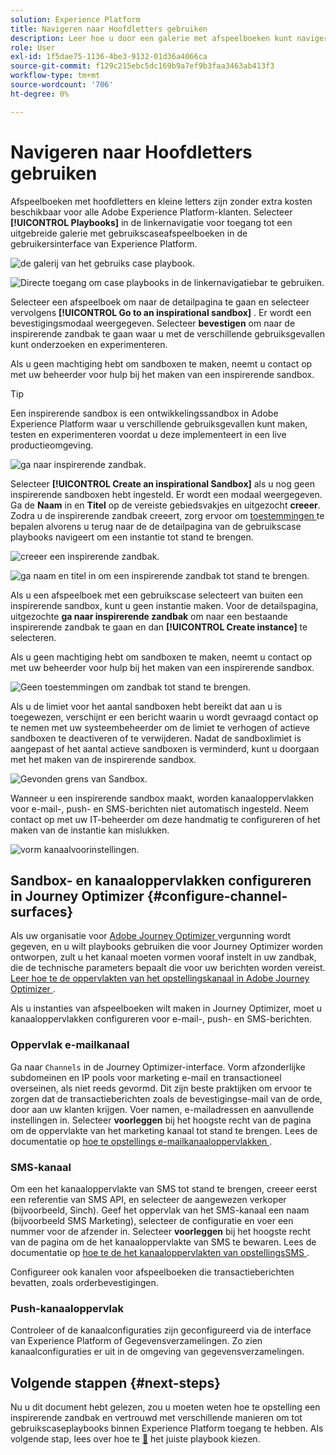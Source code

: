 ```yaml
---
solution: Experience Platform
title: Navigeren naar Hoofdletters gebruiken
description: Leer hoe u door een galerie met afspeelboeken kunt navigeren en aan de slag kunt gaan met een inspirerende sandbox.
role: User
exl-id: 1f5dae75-1136-4be3-9132-01d36a4066ca
source-git-commit: f129c215ebc5dc169b9a7ef9b3faa3463ab413f3
workflow-type: tm+mt
source-wordcount: '706'
ht-degree: 0%

---
```


# Navigeren naar Hoofdletters gebruiken

Afspeelboeken met hoofdletters en kleine letters zijn zonder extra kosten beschikbaar voor alle Adobe Experience Platform-klanten. Selecteer **[!UICONTROL Playbooks]** in de linkernavigatie voor toegang tot een uitgebreide galerie met gebruikscaseafspeelboeken in de gebruikersinterface van Experience Platform.

![ de galerij van het gebruiks case playbook.](/help/use-case-playbooks/assets/playbooks/discover/playbooks-gallery.png)

![ Directe toegang om case playbooks in de linkernavigatiebar te gebruiken.](/help/use-case-playbooks/assets/playbooks/discover/left-nav-playbooks.png)

Selecteer een afspeelboek om naar de detailpagina te gaan en selecteer vervolgens **[!UICONTROL Go to an inspirational sandbox]** . Er wordt een bevestigingsmodaal weergegeven. Selecteer **bevestigen** om naar de inspirerende zandbak te gaan waar u met de verschillende gebruiksgevallen kunt onderzoeken en experimenteren.

Als u geen machtiging hebt om sandboxen te maken, neemt u contact op met uw beheerder voor hulp bij het maken van een inspirerende sandbox.

>[!TIP]
>
>Een inspirerende sandbox is een ontwikkelingssandbox in Adobe Experience Platform waar u verschillende gebruiksgevallen kunt maken, testen en experimenteren voordat u deze implementeert in een live productieomgeving.

![ ga naar inspirerende zandbak.](/help/use-case-playbooks/assets/playbooks/discover/inspirational-sandbox.png)

Selecteer **[!UICONTROL Create an inspirational Sandbox]** als u nog geen inspirerende sandboxen hebt ingesteld. Er wordt een modaal weergegeven. Ga de **Naam** in en **Titel** op de vereiste gebiedsvakjes en uitgezocht **creeer**. Zodra u de inspirerende zandbak creeert, zorg ervoor om [ toestemmingen ](/help/access-control/home.md) te bepalen alvorens u terug naar de de detailpagina van de gebruikscase playbooks navigeert om een instantie tot stand te brengen.

![ creeer een inspirerende zandbak.](/help/use-case-playbooks/assets/playbooks/discover/create-inspirational-sandbox.png)

![ ga naam en titel in om een inspirerende zandbak tot stand te brengen.](/help/use-case-playbooks/assets/playbooks/discover/create-inspirational-sandbox-modal.png)

Als u een afspeelboek met een gebruikscase selecteert van buiten een inspirerende sandbox, kunt u geen instantie maken. Voor de detailspagina, uitgezochte **ga naar inspirerende zandbak** om naar een bestaande inspirerende zandbak te gaan en dan **[!UICONTROL Create instance]** te selecteren.

Als u geen machtiging hebt om sandboxen te maken, neemt u contact op met uw beheerder voor hulp bij het maken van een inspirerende sandbox.

![ Geen toestemmingen om zandbak tot stand te brengen.](/help/use-case-playbooks/assets/playbooks/discover/no-permissions-to-create-sandbox.png)

Als u de limiet voor het aantal sandboxen hebt bereikt dat aan u is toegewezen, verschijnt er een bericht waarin u wordt gevraagd contact op te nemen met uw systeembeheerder om de limiet te verhogen of actieve sandboxen te deactiveren of te verwijderen. Nadat de sandboxlimiet is aangepast of het aantal actieve sandboxen is verminderd, kunt u doorgaan met het maken van de inspirerende sandbox.

![ Gevonden grens van Sandbox.](/help/use-case-playbooks/assets/playbooks/discover/sandbox-limit-reached.png)

Wanneer u een inspirerende sandbox maakt, worden kanaaloppervlakken voor e-mail-, push- en SMS-berichten niet automatisch ingesteld. Neem contact op met uw IT-beheerder om deze handmatig te configureren of het maken van de instantie kan mislukken.

![ vorm kanaalvoorinstellingen.](/help/use-case-playbooks/assets/playbooks/discover/configure-channel-presets.png)

## Sandbox- en kanaaloppervlakken configureren in Journey Optimizer {#configure-channel-surfaces}

Als uw organisatie voor [ Adobe Journey Optimizer ](https://experienceleague.adobe.com/docs/journey-optimizer/using/ajo-home.html?lang=nl-NL) vergunning wordt gegeven, en u wilt playbooks gebruiken die voor Journey Optimizer worden ontworpen, zult u het kanaal moeten vormen vooraf instelt in uw zandbak, die de technische parameters bepaalt die voor uw berichten worden vereist. [ Leer hoe te de oppervlakten van het opstellingskanaal in Adobe Journey Optimizer ](https://experienceleague.adobe.com/docs/journey-optimizer/using/configuration/channel-surfaces.html?lang=nl-NL).

Als u instanties van afspeelboeken wilt maken in Journey Optimizer, moet u kanaaloppervlakken configureren voor e-mail-, push- en SMS-berichten.

### Oppervlak e-mailkanaal

Ga naar `Channels` in de Journey Optimizer-interface. Vorm afzonderlijke subdomeinen en IP pools voor marketing e-mail en transactioneel overseinen, als niet reeds gevormd. Dit zijn beste praktijken om ervoor te zorgen dat de transactieberichten zoals de bevestigingse-mail van de orde, door aan uw klanten krijgen. Voer namen, e-mailadressen en aanvullende instellingen in. Selecteer **voorleggen** bij het hoogste recht van de pagina om de oppervlakte van het marketing kanaal tot stand te brengen. Lees de documentatie op [ hoe te opstellings e-mailkanaaloppervlakken ](https://experienceleague.adobe.com/docs/journey-optimizer/using/email/configure-email/email-settings.html?lang=nl-NL).

### SMS-kanaal

Om een het kanaaloppervlakte van SMS tot stand te brengen, creeer eerst een referentie van SMS API, en selecteer de aangewezen verkoper (bijvoorbeeld, Sinch). Geef het oppervlak van het SMS-kanaal een naam (bijvoorbeeld SMS Marketing), selecteer de configuratie en voer een nummer voor de afzender in. Selecteer **voorleggen** bij het hoogste recht van de pagina om de het kanaaloppervlakte van SMS te bewaren. Lees de documentatie op [ hoe te de het kanaaloppervlakten van opstellingsSMS ](https://experienceleague.adobe.com/docs/journey-optimizer/using/sms/sms-configuration.html?lang=nl-NL#message-preset-sms).

Configureer ook kanalen voor afspeelboeken die transactieberichten bevatten, zoals orderbevestigingen.

### Push-kanaaloppervlak

Controleer of de kanaalconfiguraties zijn geconfigureerd via de interface van Experience Platform of Gegevensverzamelingen. Zo zien kanaalconfiguraties er uit in de omgeving van gegevensverzamelingen.

## Volgende stappen {#next-steps}

Nu u dit document hebt gelezen, zou u moeten weten hoe te opstelling een inspirerende zandbak en vertrouwd met verschillende manieren om tot gebruikscaseplaybooks binnen Experience Platform toegang te hebben. Als volgende stap, lees over hoe te [&#128279;](/help/use-case-playbooks/playbooks/choose.md) het juiste playbook kiezen.
